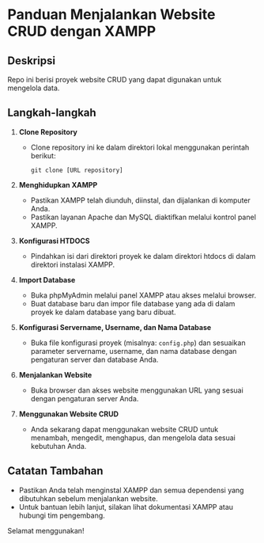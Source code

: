 # Panduan Menjalankan Website CRUD dengan XAMPP

## Deskripsi
Repo ini berisi proyek website CRUD yang dapat digunakan untuk mengelola data.

## Langkah-langkah

1. **Clone Repository**
   - Clone repository ini ke dalam direktori lokal menggunakan perintah berikut:
     ```
     git clone [URL repository]
     ```

2. **Menghidupkan XAMPP**
   - Pastikan XAMPP telah diunduh, diinstal, dan dijalankan di komputer Anda.
   - Pastikan layanan Apache dan MySQL diaktifkan melalui kontrol panel XAMPP.

3. **Konfigurasi HTDOCS**
   - Pindahkan isi dari direktori proyek ke dalam direktori htdocs di dalam direktori instalasi XAMPP.

4. **Import Database**
   - Buka phpMyAdmin melalui panel XAMPP atau akses melalui browser.
   - Buat database baru dan impor file database yang ada di dalam proyek ke dalam database yang baru dibuat.

5. **Konfigurasi Servername, Username, dan Nama Database**
   - Buka file konfigurasi proyek (misalnya: `config.php`) dan sesuaikan parameter servername, username, dan nama database dengan pengaturan server dan database Anda.

6. **Menjalankan Website**
   - Buka browser dan akses website menggunakan URL yang sesuai dengan pengaturan server Anda.

7. **Menggunakan Website CRUD**
   - Anda sekarang dapat menggunakan website CRUD untuk menambah, mengedit, menghapus, dan mengelola data sesuai kebutuhan Anda.

## Catatan Tambahan
- Pastikan Anda telah menginstal XAMPP dan semua dependensi yang dibutuhkan sebelum menjalankan website.
- Untuk bantuan lebih lanjut, silakan lihat dokumentasi XAMPP atau hubungi tim pengembang.

Selamat menggunakan!
